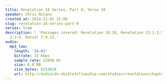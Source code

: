 ```yaml
---
title: Revelation 16 Series, Part 9, Verse 10
speaker: Chris McCann
created_at: 2014-12-01 21:00
slug: revelation-16-series-part-9
series: true
description: ! 'Passages covered: Revelation 16:10, Revelation 13:1-2,5-8, 2 Thessalonians
  2:3-4, Daniel 7:9-12.'
audio:
  mp3_low:
    length: '26:03'
    bitrate: 32 Kbps
    sample_rate: 22050 Hz
    size: 6.0 MB
    size_bytes: 6253610
    url: http://audiocdn.ebiblefellowship.com/studies/revelation/chapter-16/2014.12.01_McCann_-_Revelation_16_Series_Part_9.mp3
---
```

